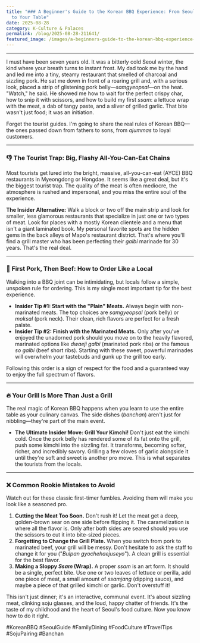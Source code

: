 ```yaml
---
title: "### A Beginner's Guide to the Korean BBQ Experience: From Seoul Streets
  to Your Table"
date: 2025-08-28
category: K-Culture & Palaces
permalink: /blog/2025-08-28-211641/
featured_image: /images/a-beginners-guide-to-the-korean-bbq-experience-211639.jpg
---
```



- - -

I must have been seven years old. It was a bitterly cold Seoul winter, the kind where your breath turns to instant frost. My dad took me by the hand and led me into a tiny, steamy restaurant that smelled of charcoal and sizzling pork. He sat me down in front of a roaring grill and, with a serious look, placed a strip of glistening pork belly—*samgyeopsal*—on the heat. "Watch," he said. He showed me how to wait for the perfect crispy char, how to snip it with scissors, and how to build my first *ssam*: a lettuce wrap with the meat, a dab of tangy paste, and a sliver of grilled garlic. That bite wasn't just food; it was an initiation.

Forget the tourist guides. I'm going to share the real rules of Korean BBQ—the ones passed down from fathers to sons, from *ajummas* to loyal customers.

- - -

### 👎 The Tourist Trap: Big, Flashy All-You-Can-Eat Chains

Most tourists get lured into the bright, massive, all-you-can-eat (AYCE) BBQ restaurants in Myeongdong or Hongdae. It seems like a great deal, but it's the biggest tourist trap. The quality of the meat is often mediocre, the atmosphere is rushed and impersonal, and you miss the entire soul of the experience.

**The Insider Alternative:** Walk a block or two off the main strip and look for smaller, less glamorous restaurants that specialize in just one or two types of meat. Look for places with a mostly Korean clientele and a menu that isn't a giant laminated book. My personal favorite spots are the hidden gems in the back alleys of Mapo's restaurant district. That's where you'll find a grill master who has been perfecting their *galbi* marinade for 30 years. That's the real deal.

- - -

### 🤔 First Pork, Then Beef: How to Order Like a Local

Walking into a BBQ joint can be intimidating, but locals follow a simple, unspoken rule for ordering. This is my single most important tip for the best experience.

* **Insider Tip #1: Start with the "Plain" Meats.** Always begin with non-marinated meats. The top choices are *samgyeopsal* (pork belly) or *moksal* (pork neck). Their clean, rich flavors are perfect for a fresh palate.
* **Insider Tip #2: Finish with the Marinated Meats.** Only after you've enjoyed the unadorned pork should you move on to the heavily flavored, marinated options like *dwaeji galbi* (marinated pork ribs) or the famous *so galbi* (beef short ribs). Starting with these sweet, powerful marinades will overwhelm your tastebuds and gunk up the grill too early.

Following this order is a sign of respect for the food and a guaranteed way to enjoy the full spectrum of flavors.

- - -

### 🔥 Your Grill Is More Than Just a Grill

The real magic of Korean BBQ happens when you learn to use the entire table as your culinary canvas. The side dishes (*banchan*) aren't just for nibbling—they're part of the main event.

* **The Ultimate Insider Move: Grill Your Kimchi!** Don't just eat the kimchi cold. Once the pork belly has rendered some of its fat onto the grill, push some kimchi into the sizzling fat. It transforms, becoming softer, richer, and incredibly savory. Grilling a few cloves of garlic alongside it until they're soft and sweet is another pro move. This is what separates the tourists from the locals.

- - -

### ❌ Common Rookie Mistakes to Avoid

Watch out for these classic first-timer fumbles. Avoiding them will make you look like a seasoned pro.

1. **Cutting the Meat Too Soon.** Don't rush it! Let the meat get a deep, golden-brown sear on one side before flipping it. The caramelization is where all the flavor is. Only after both sides are seared should you use the scissors to cut it into bite-sized pieces.
2. **Forgetting to Change the Grill Plate.** When you switch from pork to marinated beef, your grill will be messy. Don't hesitate to ask the staff to change it for you ("*Bulpan gyochehaejuseyo*"). A clean grill is essential for the best flavor.
3. **Making a Sloppy *Ssam* (Wrap).** A proper *ssam* is an art form. It should be a single, perfect bite. Use one or two leaves of lettuce or perilla, add one piece of meat, a small amount of *ssamjang* (dipping sauce), and maybe a piece of that grilled kimchi or garlic. Don't overstuff it!

This isn't just dinner; it's an interactive, communal event. It's about sizzling meat, clinking soju glasses, and the loud, happy chatter of friends. It's the taste of my childhood and the heart of Seoul's food culture. Now you know how to do it right.

\#KoreanBBQ #SeoulGuide #FamilyDining #FoodCulture #TravelTips #SojuPairing #Banchan